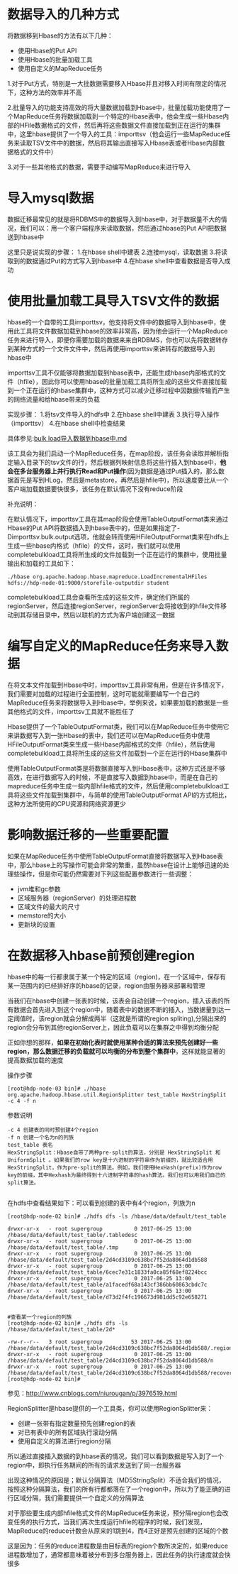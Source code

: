 
# 数据导入的几种方式

将数据移到Hbase的方法有以下几种：

* 使用Hbase的Put API 
* 使用Hbase的批量加载工具
* 使用自定义的MapReduce任务


1.对于Put方式，特别是一大批数据需要移入Hbase并且对移入时间有限定的情况下，这种方法的效率并不高

2.批量导入的功能支持高效的将大量数据加载到Hbase中，批量加载功能使用了一个MapReduce任务将数据加载到一个特定的Hbase表中，他会生成一些Hbase内部的HFile数据格式的文件，然后再将这些数据文件直接加载到正在运行的集群中，这里hbase提供了一个导入的工具：importtsv（他会运行一些MapReduce任务来读取TSV文件中的数据，然后将其输出直接写入Hbase表或者Hbase内部数据格式的文件中）

3.对于一些其他格式的数据，需要手动编写MapReduce来进行导入


# 导入mysql数据

数据迁移最常见的就是将RDBMS中的数据导入到hbase中，对于数据量不大的情况，我们可以：用一个客户端程序来读取数据，然后通过hbase的Put API把数据送到hbase中

这里只是说实现的步骤：
1.在hbase shell中建表
2.连接mysql，读取数据
3.将读取到的数据通过Put的方式写入到hbase中
4.在hbase shell中查看数据是否导入成功



# 使用批量加载工具导入TSV文件的数据

hbase的一个自带的工具importtsv，他支持将文件中的数据导入到hbase中，使用此工具将文件数据加载到hbase的效率非常高，因为他会运行一个MapReduce任务来进行导入，即便你需要加载的数据来来自RDBMS，你也可以先将数据转存到某种方式的一个文件文件中，然后再使用importtsv来讲转存的数据导入到hbase中

importtsv工具不仅能够将数据加载到hbase表中，还能生成hbase内部格式的文件（hfile），因此你可以使用hbase的批量加载工具将所生成的这些文件直接加载到一个正在运行的hbase集群中，这种方式可以减少迁移过程中因数据传输而产生的网络流量和给hbase带来的负载

实现步骤：
1.将tsv文件导入的hdfs中
2.在hbase shell中建表
3.执行导入操作（importtsv）
4.在hbase shell中检查结果

具体参见:[bulk load导入数据到hbase中.md](http://ww)

该工具会为我们启动一个MapReduce任务，在map阶段，该任务会读取并解析指定输入目录下的tsv文件的行，然后根据列映射信息将这些行插入到hbase中，**他会在多台服务器上并行执行Read和Put操作**(因为数据是通过Put插入的，那么数据首先是写到HLog，然后是metastore，再然后是hfile中)，所以速度要比从一个客户端加载数据要快很多，该任务在默认情况下没有reduce阶段


补充说明：

在默认情况下，importtsv工具在其map阶段会使用TableOutputFormat类来通过Hbase的Put API将数据插入到hbase表中的，但是如果指定了-Dimporttsv.bulk.output选项，他就会转而使用HFileOutputFormat类来在hdfs上生成一些hbase内格式（hfile）的文件，这时，我们就可以使用completebulkload工具将所生成的文件加载到一个正在运行的集群中，使用批量输出和加载的工具如下：

```
./hbase org.apache.hadoop.hbase.mapreduce.LoadIncrementalHFiles hdfs://hdp-node-01:9000/storefile-outputdir student
```

completebulkload工具会查看所生成的这些文件，确定他们所属的regionServer，然后连接regionServer，regionServer会将接收到的hfile文件移动到其存储目录中，然后以联机的方式为客户端创建这一数据



# 编写自定义的MapReduce任务来导入数据

在将文本文件加载到Hbase中时，importtsv工具非常有用，但是在许多情况下，我们需要对加载的过程进行全面控制，这时可能就需要编写一个自己的MapReduce任务来将数据导入到Hbase中，举例来说，如果要加载的数据是一些其他格式的文件，importtsv工具就不能胜任了

Hbase提供了一个TableOutputFormat类，我们可以在MapReduce任务中使用它来讲数据写入到一张Hbase的表中，我们还可以在MapReduce任务中使用HFileOutputFormat类来生成一些Hbase内部格式的文件（hfile），然后使用completebulkload工具将所生成的这些文件加载到一个正在运行的Hbase集群中


使用TableOutputFormat类是将数据直接写入到Hbase表中，这种方式还是不够高效，在进行数据写入的时候，不是直接写入数据到hbase中，而是在自己的mapreduce任务中生成一些内部hfile格式的文件，然后使用completebulkload工具将这些文件加载到集群中，与简单的使用TableOutputFormat API的方式相比，这种方法所使用的CPU资源和网络资源更少


# 影响数据迁移的一些重要配置

如果在MapReduce任务中使用TableOutputFormat直接将数据写入到Hbase表中，那么hbase上的写操作可能会非常的繁重，虽然hbase在设计上能够迅速的处理些操作，但是你可能仍然需要对下列这些配置参数进行一些调整：

* jvm堆和gc参数
* 区域服务器（regionServer）的处理进程数
* 区域文件的最大的尺寸
* memstore的大小
* 更新块的设置



# 在数据移入hbase前预创建region

hbase中的每一行都隶属于某一个特定的区域（region)，在一个区域中，保存有某一范围内的已经排好序的hbase的记录，region由服务器来部署和管理

当我们在hbase中创建一张表的时候，该表会自动创建一个region，插入该表的所有数据会首先进入到这个region中，随着表中的数据不断的插入，当数据量到达一定阈值时，该region就会分解成两半（这就是所谓的region spliting),分隔出来的region会分布到其他regionServer上，因此负载可以在集群之中得到均衡分配

正如你想的那样，**如果在初始化表时就使用某种合适的算法来预先创建好一些region，那么数据迁移的负载就可以均衡的分布到整个集群中**，这样就能显著的提高数据加载的速度

操作步骤
```
[root@hdp-node-03 bin]# ./hbase org.apache.hadoop.hbase.util.RegionSplitter test_table HexStringSplit -c 4 -f n
```
参数说明
```
-c 4 创建表的同时预创建4个region
-f n 创建一个名为n的列族
test_table 表名
HexStringSplit：Hbase自带了两种pre-split的算法，分别是 HexStringSplit 和  UniformSplit 。如果我们的row key是十六进制的字符串作为前缀的，就比较适合用HexStringSplit，作为pre-split的算法。例如，我们使用HexHash(prefix)作为row key的前缀，其中Hexhash为最终得到十六进制字符串的hash算法。我们也可以用我们自己的split算法。


```

在hdfs中查看结果如下：可以看到创建的表中有4个region，列族为n

```
[root@hdp-node-02 bin]# ./hdfs dfs -ls /hbase/data/default/test_table

drwxr-xr-x   - root supergroup          0 2017-06-25 13:00 /hbase/data/default/test_table/.tabledesc
drwxr-xr-x   - root supergroup          0 2017-06-25 13:00 /hbase/data/default/test_table/.tmp
drwxr-xr-x   - root supergroup          0 2017-06-25 13:00 /hbase/data/default/test_table/2d4cd3109c638bc7f52da8064d1db588
drwxr-xr-x   - root supergroup          0 2017-06-25 13:00 /hbase/data/default/test_table/6cec7e31c1833fa0ca85f68ef8224bcc
drwxr-xr-x   - root supergroup          0 2017-06-25 13:00 /hbase/data/default/test_table/a1facedf68a143cf386bb60863cbdc7c
drwxr-xr-x   - root supergroup          0 2017-06-25 13:00 /hbase/data/default/test_table/d73d2f4fc196673d981dd5c92e658271


#查看某一个region的列族
[root@hdp-node-02 bin]# ./hdfs dfs -ls /hbase/data/default/test_table/2d*

-rw-r--r--   3 root supergroup         53 2017-06-25 13:00 /hbase/data/default/test_table/2d4cd3109c638bc7f52da8064d1db588/.regioninfo
drwxr-xr-x   - root supergroup          0 2017-06-25 13:00 /hbase/data/default/test_table/2d4cd3109c638bc7f52da8064d1db588/n
drwxr-xr-x   - root supergroup          0 2017-06-25 13:00 /hbase/data/default/test_table/2d4cd3109c638bc7f52da8064d1db588/recovered.edits
[root@hdp-node-02 bin]# 
```

参见：http://www.cnblogs.com/niurougan/p/3976519.html


RegionSplitter是hbase提供的一个工具类，你可以使用RegionSplitter来：

* 创建一张带有指定数量预先创建region的表
* 对已有表中的所有区域执行滚动分隔
* 使用自定义的算法进行region分隔

所以通过直接插入数据的到hbase表的情况，我们可以看到数据是写入到了一个region中，即执行任务期间的所有的请求发送到了同一台服务器

出现这种情况的原因是；默认分隔算法（MD5StringSplit）不适合我们的情况，按照这种分隔算法，我们的所有行都都落在了一个region中，所以为了能正确的进行区域分隔，我们需要提供一个自定义的分隔算法

对于那些要生成内部hfile格式文件的MapReduce任务来说，预分隔region也会改变任务的执行方式，当我们再次生成运行hfile的程序的时候，我们发现，MapReduce的reduce计数会从原来的1跳到4，而4正好是预先创建的区域的个数

这是因为：任务的reduce进程数是由目标表的region个数所决定的，如果reduce进程数增加了，通常都意味着被分布到多台服务器上，因此任务的执行速度就会快很多





























